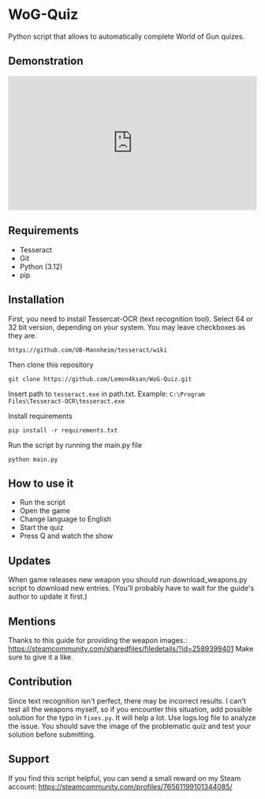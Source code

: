 # WoG-Quiz
Python script that allows to automatically complete World of Gun quizes.

## Demonstration
<div style="width:100%;height:0;padding-bottom:54%;position:relative;"><iframe src="https://giphy.com/embed/lhJjtCm0GcNwNtPGaA" width="100%" height="100%" style="position:absolute" frameBorder="0" class="giphy-embed" allowFullScreen></iframe></div>


## Requirements
- Tesseract
- Git
- Python (3.12)
- pip

## Installation

First, you need to install Tessercat-OCR (text recognition tool). Select 64 or 32 bit version, depending on your system.
You may leave checkboxes as they are.
```
https://github.com/UB-Mannheim/tesseract/wiki
```
Then clone this repository
```commandline
git clone https://github.com/Lemon4ksan/WoG-Quiz.git
```
Insert path to ```tesseract.exe``` in path.txt.
Example: ```C:\Program Files\Tesseract-OCR\tesseract.exe```

Install requirements
```commandline
pip install -r requirements.txt
```
Run the script by running the main.py file
```commandline
python main.py
```

## How to use it
- Run the script
- Open the game
- Change language to English
- Start the quiz
- Press Q and watch the show


## Updates
When game releases new weapon you should run download_weapons.py script to download new entries. 
(You'll probably have to wait for the guide's author to update it first.)

## Mentions
Thanks to this guide for providing the weapon images.: https://steamcommunity.com/sharedfiles/filedetails/?id=2589399401
Make sure to give it a like. 

## Contribution
Since text recognition isn't perfect, there may be incorrect results. I can't test all the weapons myself, 
so if you encounter this situation, add possible solution for the typo in ```fixes.py```. It will help a lot.
Use logs.log file to analyze the issue. You should save the image of the problematic quiz and test your solution
before submitting.

## Support
If you find this script helpful, you can send a small reward on my Steam account:
https://steamcommunity.com/profiles/76561199101344085/